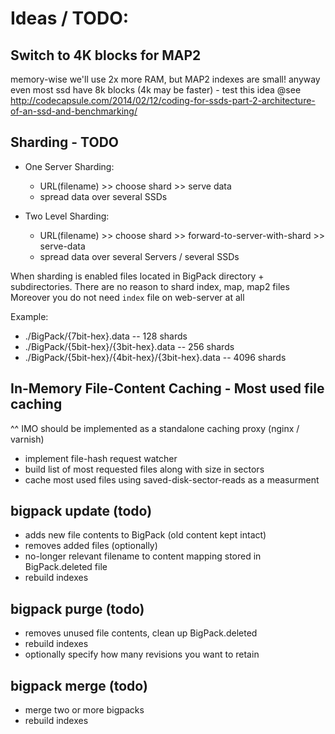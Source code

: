 # Ideas / TODO:

## Switch to 4K blocks for MAP2
   memory-wise we'll use 2x more RAM, but MAP2 indexes are small! anyway
   even most ssd have 8k blocks (4k may be faster) - test this idea
   @see http://codecapsule.com/2014/02/12/coding-for-ssds-part-2-architecture-of-an-ssd-and-benchmarking/

## Sharding - TODO
* One Server Sharding:
    * URL(filename) >> choose shard >> serve data
    * spread data over several SSDs

* Two Level Sharding:
    * URL(filename) >> choose shard >> forward-to-server-with-shard >> serve-data
    * spread data over several Servers / several SSDs

When sharding is enabled files located in BigPack directory + subdirectories.
There are no reason to shard index, map, map2 files
Moreover you do not need `index` file on web-server at all

Example:
*  ./BigPack/{7bit-hex}.data    -- 128 shards
*  ./BigPack/{5bit-hex}/{3bit-hex}.data    -- 256 shards
*  ./BigPack/{5bit-hex}/{4bit-hex}/{3bit-hex}.data    -- 4096 shards

## In-Memory File-Content Caching - Most used file caching
^^ IMO should be implemented as a standalone caching proxy (nginx / varnish)
* implement file-hash request watcher
* build list of most requested files along with size in sectors
* cache most used files using saved-disk-sector-reads as a measurment

## bigpack update (todo)
* adds new file contents to BigPack (old content kept intact)
* removes added files (optionally)
* no-longer relevant filename to content mapping stored in BigPack.deleted file
* rebuild indexes

## bigpack purge (todo)
* removes unused file contents, clean up BigPack.deleted
* rebuild indexes
* optionally specify how many revisions you want to retain

## bigpack merge (todo)
 * merge two or more bigpacks
* rebuild indexes


